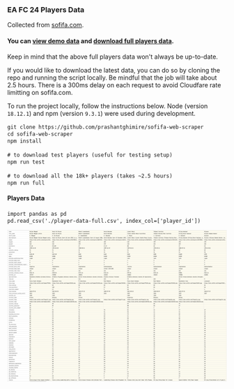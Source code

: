 ### EA FC 24 Players Data

Collected from [sofifa.com](https://sofifa.com).
#### You can [view demo data](./output/player-data-test.csv) and [download full players data](./output/player-data-full.csv).
Keep in mind that the above full players data won't always be up-to-date.

If you would like to download the latest data, you can do so by cloning the repo and running the script locally. 
Be mindful that the job will take about 2.5 hours. There is a 300ms delay on each request to avoid Cloudfare rate limitting on sofifa.com.

To run the project locally, follow the instructions below.
Node (version `18.12.1`) and npm (version `9.3.1`) were used during development.

```
git clone https://github.com/prashantghimire/sofifa-web-scraper
cd sofifa-web-scraper
npm install

# to download test players (useful for testing setup)
npm run test

# to download all the 18k+ players (takes ~2.5 hours)
npm run full
```


#### Players Data

```
import pandas as pd
pd.read_csv('./player-data-full.csv', index_col=['player_id'])
```

<img src="images/player_data.png"  alt="Basic"/>
